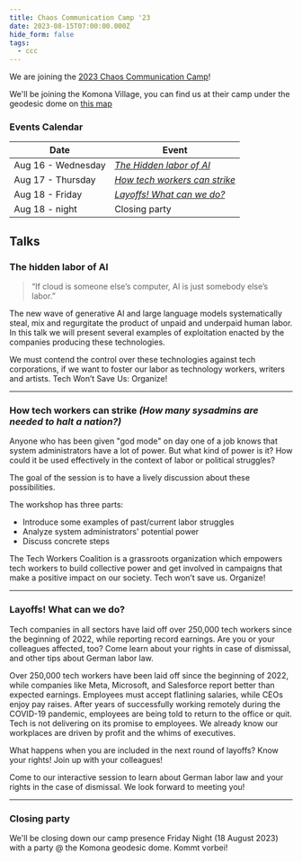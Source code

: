 ```yaml
---
title: Chaos Communication Camp '23
date: 2023-08-15T07:00:00.000Z
hide_form: false
tags:
  - ccc
---
```


We are joining the [2023 Chaos Communication Camp](https://events.ccc.de/2023/04/21/camp2023/#eng-camp2023-intro)! 

We'll be joining the Komona Village, you can find us at their camp under the geodesic dome on [this map](https://map.events.ccc.de/camp/2023/map/#16/53.03136/13.30688)

### Events Calendar

| Date | Event |
|------|-------|
|Aug 16 - Wednesday|*[The Hidden labor of AI](#hidden-ai-labour)*|
|Aug 17 - Thursday|*[How tech workers can strike](#tech-strike)*|
|Aug 18 - Friday|*[Layoffs! What can we do?](#layoffs)*|
|Aug 18 - night |Closing party|




## Talks

### <a id="hidden-ai-labour"> The hidden labor of AI </a>


> “If cloud is someone else’s computer, AI is just somebody else’s labor.”

The new wave of generative AI and large language models systematically steal, mix and regurgitate the product of unpaid and underpaid human labor. In this talk we will present several examples of exploitation enacted by the companies producing these technologies. 

We must contend the control over these technologies against tech corporations, if we want to foster our labor as technology workers, writers and artists. Tech Won’t Save Us: Organize!


---


### <a id="tech-strike"> How tech workers can strike _(How many sysadmins are needed to halt a nation?)_ </a>



Anyone who has been given "god mode" on day one of a job knows that system administrators have a lot of power. But what kind of power is it? How could it be used effectively in the context of labor or political struggles?

The goal of the session is to have a lively discussion about these possibilities. 

The workshop has three parts:
- Introduce some examples of past/current labor struggles
- Analyze system administrators' potential power
- Discuss concrete steps

The Tech Workers Coalition is a grassroots organization which empowers tech workers to build collective power and get involved in campaigns that make a positive impact on our society. Tech won’t save us. Organize!

---


### <a id="layoffs"> Layoffs! What can we do? </a>



Tech companies in all sectors have laid off over 250,000 tech workers since the beginning of 2022, while reporting record earnings. Are you or your colleagues affected, too? Come learn about your rights in case of dismissal, and other tips about German labor law. 

Over 250,000 tech workers have been laid off since the beginning of 2022, while companies like Meta, Microsoft, and Salesforce report better than expected earnings. Employees must accept flatlining salaries, while CEOs enjoy pay raises. After years of successfully working remotely during the COVID-19 pandemic, employees are being told to return to the office or quit. Tech is not delivering on its promise to employees. We already know our workplaces are driven by profit and the whims of executives. 

What happens when you are included in the next round of layoffs? Know your rights! Join up with your colleagues!

Come to our interactive session to learn about German labor law and your rights in the case of dismissal. We look forward to meeting you!

---


### Closing party

We'll be closing down our camp presence Friday Night (18 August 2023) with a party @ the Komona geodesic dome. Kommt vorbei!